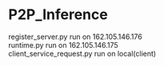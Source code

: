 # P2P_Inference
  
register_server.py run on 162.105.146.176  
runtime.py run on 162.105.146.175  
client_service_request.py run on local(client)
